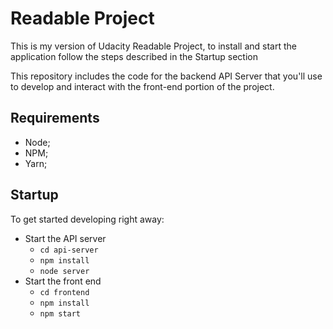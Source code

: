 # Readable Project

This is my version of Udacity Readable Project, to install and start the application follow the steps described in the Startup section

This repository includes the code for the backend API Server that you'll use to develop and interact with the front-end portion of the project.

## Requirements

* Node;
* NPM;
* Yarn;

## Startup

To get started developing right away:

* Start the API server
  * `cd api-server`
  * `npm install`
  * `node server`
* Start the front end
  * `cd frontend`
  * `npm install`
  * `npm start`

